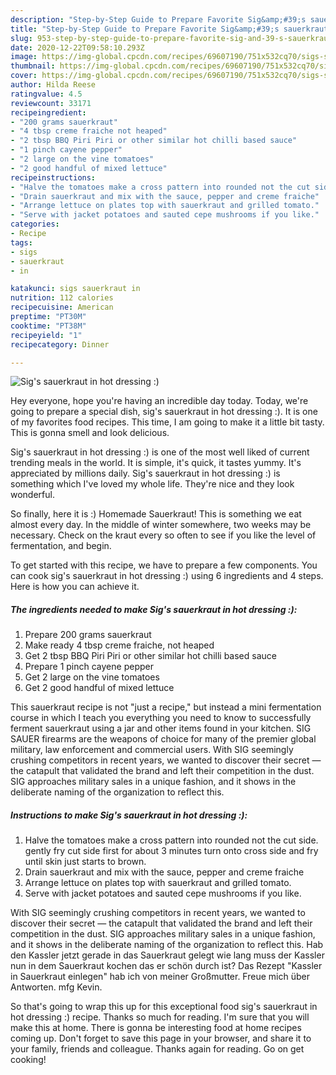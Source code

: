 ```yaml
---
description: "Step-by-Step Guide to Prepare Favorite Sig&amp;#39;s sauerkraut in hot dressing :)"
title: "Step-by-Step Guide to Prepare Favorite Sig&amp;#39;s sauerkraut in hot dressing :)"
slug: 953-step-by-step-guide-to-prepare-favorite-sig-and-39-s-sauerkraut-in-hot-dressing
date: 2020-12-22T09:58:10.293Z
image: https://img-global.cpcdn.com/recipes/69607190/751x532cq70/sigs-sauerkraut-in-hot-dressing-recipe-main-photo.jpg
thumbnail: https://img-global.cpcdn.com/recipes/69607190/751x532cq70/sigs-sauerkraut-in-hot-dressing-recipe-main-photo.jpg
cover: https://img-global.cpcdn.com/recipes/69607190/751x532cq70/sigs-sauerkraut-in-hot-dressing-recipe-main-photo.jpg
author: Hilda Reese
ratingvalue: 4.5
reviewcount: 33171
recipeingredient:
- "200 grams sauerkraut"
- "4 tbsp creme fraiche not heaped"
- "2 tbsp BBQ Piri Piri or other similar hot chilli based sauce"
- "1 pinch cayene pepper"
- "2 large on the vine tomatoes"
- "2 good handful of mixed lettuce"
recipeinstructions:
- "Halve the tomatoes make a cross pattern into rounded not the cut side. gently fry cut side first for about 3 minutes turn onto cross side and fry until skin just starts to brown."
- "Drain sauerkraut and mix with the sauce, pepper and creme fraiche"
- "Arrange lettuce on plates top with sauerkraut and grilled tomato."
- "Serve with jacket potatoes and sauted cepe mushrooms if you like."
categories:
- Recipe
tags:
- sigs
- sauerkraut
- in

katakunci: sigs sauerkraut in 
nutrition: 112 calories
recipecuisine: American
preptime: "PT30M"
cooktime: "PT38M"
recipeyield: "1"
recipecategory: Dinner

---
```



![Sig&#39;s sauerkraut in hot dressing :)](https://img-global.cpcdn.com/recipes/69607190/751x532cq70/sigs-sauerkraut-in-hot-dressing-recipe-main-photo.jpg)

Hey everyone, hope you're having an incredible day today. Today, we're going to prepare a special dish, sig&#39;s sauerkraut in hot dressing :). It is one of my favorites food recipes. This time, I am going to make it a little bit tasty. This is gonna smell and look delicious.

Sig&#39;s sauerkraut in hot dressing :) is one of the most well liked of current trending meals in the world. It is simple, it's quick, it tastes yummy. It's appreciated by millions daily. Sig&#39;s sauerkraut in hot dressing :) is something which I've loved my whole life. They're nice and they look wonderful.

So finally, here it is :) Homemade Sauerkraut! This is something we eat almost every day. In the middle of winter somewhere, two weeks may be necessary. Check on the kraut every so often to see if you like the level of fermentation, and begin.


To get started with this recipe, we have to prepare a few components. You can cook sig&#39;s sauerkraut in hot dressing :) using 6 ingredients and 4 steps. Here is how you can achieve it.

<!--inarticleads1-->

##### The ingredients needed to make Sig&#39;s sauerkraut in hot dressing :):

1. Prepare 200 grams sauerkraut
1. Make ready 4 tbsp creme fraiche, not heaped
1. Get 2 tbsp BBQ Piri Piri or other similar hot chilli based sauce
1. Prepare 1 pinch cayene pepper
1. Get 2 large on the vine tomatoes
1. Get 2 good handful of mixed lettuce


This sauerkraut recipe is not &#34;just a recipe,&#34; but instead a mini fermentation course in which I teach you everything you need to know to successfully ferment sauerkraut using a jar and other items found in your kitchen. SIG SAUER firearms are the weapons of choice for many of the premier global military, law enforcement and commercial users. With SIG seemingly crushing competitors in recent years, we wanted to discover their secret — the catapult that validated the brand and left their competition in the dust. SIG approaches military sales in a unique fashion, and it shows in the deliberate naming of the organization to reflect this. 

<!--inarticleads2-->

##### Instructions to make Sig&#39;s sauerkraut in hot dressing :):

1. Halve the tomatoes make a cross pattern into rounded not the cut side. gently fry cut side first for about 3 minutes turn onto cross side and fry until skin just starts to brown.
1. Drain sauerkraut and mix with the sauce, pepper and creme fraiche
1. Arrange lettuce on plates top with sauerkraut and grilled tomato.
1. Serve with jacket potatoes and sauted cepe mushrooms if you like.


With SIG seemingly crushing competitors in recent years, we wanted to discover their secret — the catapult that validated the brand and left their competition in the dust. SIG approaches military sales in a unique fashion, and it shows in the deliberate naming of the organization to reflect this. Hab den Kassler jetzt gerade in das Sauerkraut gelegt wie lang muss der Kassler nun in dem Sauerkraut kochen das er schön durch ist? Das Rezept &#34;Kassler in Sauerkraut einlegen&#34; hab ich von meiner Großmutter. Freue mich über Antworten. mfg Kevin. 

So that's going to wrap this up for this exceptional food sig&#39;s sauerkraut in hot dressing :) recipe. Thanks so much for reading. I'm sure that you will make this at home. There is gonna be interesting food at home recipes coming up. Don't forget to save this page in your browser, and share it to your family, friends and colleague. Thanks again for reading. Go on get cooking!
